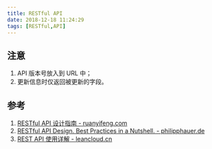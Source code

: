 ```yaml
---
title: RESTful API
date: 2018-12-18 11:24:29
tags: [RESTful,API]
---
```


## 注意

1. API 版本号放入到 URL 中；
2. 更新信息时仅返回被更新的字段。



## 参考

1. [RESTful API 设计指南 - ruanyifeng.com](https://www.ruanyifeng.com/blog/2014/05/restful_api.html)
2. [RESTful API Design. Best Practices in a Nutshell. - philipphauer.de](https://blog.philipphauer.de/restful-api-design-best-practices/)
3. [REST API 使用详解 - leancloud.cn](https://leancloud.cn/docs/rest_api.html)